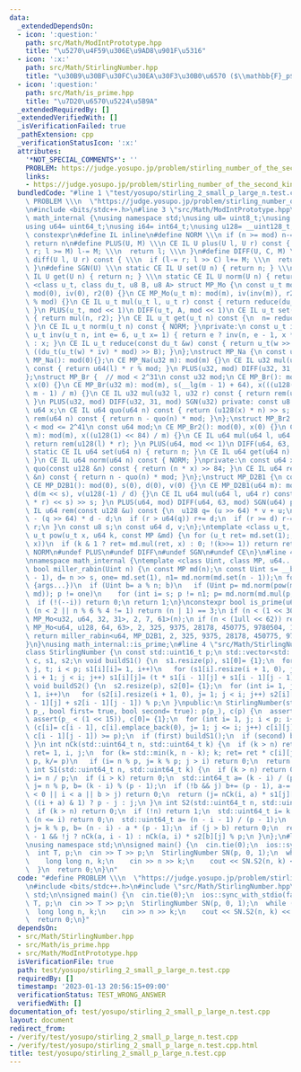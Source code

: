 ```yaml
---
data:
  _extendedDependsOn:
  - icon: ':question:'
    path: src/Math/ModIntPrototype.hpp
    title: "\u5270\u4F59\u306E\u9AD8\u901F\u5316"
  - icon: ':x:'
    path: src/Math/StirlingNumber.hpp
    title: "\u30B9\u30BF\u30FC\u30EA\u30F3\u30B0\u6570 ($\\mathbb{F}_p$)"
  - icon: ':question:'
    path: src/Math/is_prime.hpp
    title: "\u7D20\u6570\u5224\u5B9A"
  _extendedRequiredBy: []
  _extendedVerifiedWith: []
  _isVerificationFailed: true
  _pathExtension: cpp
  _verificationStatusIcon: ':x:'
  attributes:
    '*NOT_SPECIAL_COMMENTS*': ''
    PROBLEM: https://judge.yosupo.jp/problem/stirling_number_of_the_second_kind_small_p_large_n
    links:
    - https://judge.yosupo.jp/problem/stirling_number_of_the_second_kind_small_p_large_n
  bundledCode: "#line 1 \"test/yosupo/stirling_2_small_p_large_n.test.cpp\"\n#define\
    \ PROBLEM \\\n  \"https://judge.yosupo.jp/problem/stirling_number_of_the_second_kind_small_p_large_n\"\
    \n#include <bits/stdc++.h>\n#line 3 \"src/Math/ModIntPrototype.hpp\"\nnamespace\
    \ math_internal {\nusing namespace std;\nusing u8= uint8_t;\nusing u32= uint32_t;\n\
    using u64= uint64_t;\nusing i64= int64_t;\nusing u128= __uint128_t;\n#define CE\
    \ constexpr\n#define IL inline\n#define NORM \\\n if (n >= mod) n-= mod; \\\n\
    \ return n\n#define PLUS(U, M) \\\n CE IL U plus(U l, U r) const { \\\n  if (l+=\
    \ r; l >= M) l-= M; \\\n  return l; \\\n }\n#define DIFF(U, C, M) \\\n CE IL U\
    \ diff(U l, U r) const { \\\n  if (l-= r; l >> C) l+= M; \\\n  return l; \\\n\
    \ }\n#define SGN(U) \\\n static CE IL U set(U n) { return n; } \\\n static CE\
    \ IL U get(U n) { return n; } \\\n static CE IL U norm(U n) { return n; }\ntemplate\
    \ <class u_t, class du_t, u8 B, u8 A> struct MP_Mo {\n const u_t mod;\n CE MP_Mo():\
    \ mod(0), iv(0), r2(0) {}\n CE MP_Mo(u_t m): mod(m), iv(inv(m)), r2(-du_t(mod)\
    \ % mod) {}\n CE IL u_t mul(u_t l, u_t r) const { return reduce(du_t(l) * r);\
    \ }\n PLUS(u_t, mod << 1)\n DIFF(u_t, A, mod << 1)\n CE IL u_t set(u_t n) const\
    \ { return mul(n, r2); }\n CE IL u_t get(u_t n) const {\n  n= reduce(n);\n  NORM;\n\
    \ }\n CE IL u_t norm(u_t n) const { NORM; }\nprivate:\n const u_t iv, r2;\n CE\
    \ u_t inv(u_t n, int e= 6, u_t x= 1) { return e ? inv(n, e - 1, x * (2 - x * n))\
    \ : x; }\n CE IL u_t reduce(const du_t &w) const { return u_t(w >> B) + mod -\
    \ ((du_t(u_t(w) * iv) * mod) >> B); }\n};\nstruct MP_Na {\n const u32 mod;\n CE\
    \ MP_Na(): mod(0){};\n CE MP_Na(u32 m): mod(m) {}\n CE IL u32 mul(u32 l, u32 r)\
    \ const { return u64(l) * r % mod; }\n PLUS(u32, mod) DIFF(u32, 31, mod) SGN(u32)\n\
    };\nstruct MP_Br {  // mod < 2^31\n const u32 mod;\n CE MP_Br(): mod(0), s(0),\
    \ x(0) {}\n CE MP_Br(u32 m): mod(m), s(__lg(m - 1) + 64), x(((u128(1) << s) +\
    \ m - 1) / m) {}\n CE IL u32 mul(u32 l, u32 r) const { return rem(u64(l) * r);\
    \ }\n PLUS(u32, mod) DIFF(u32, 31, mod) SGN(u32) private: const u8 s;\n const\
    \ u64 x;\n CE IL u64 quo(u64 n) const { return (u128(x) * n) >> s; }\n CE IL u32\
    \ rem(u64 n) const { return n - quo(n) * mod; }\n};\nstruct MP_Br2 {  // 2^20\
    \ < mod <= 2^41\n const u64 mod;\n CE MP_Br2(): mod(0), x(0) {}\n CE MP_Br2(u64\
    \ m): mod(m), x((u128(1) << 84) / m) {}\n CE IL u64 mul(u64 l, u64 r) const {\
    \ return rem(u128(l) * r); }\n PLUS(u64, mod << 1)\n DIFF(u64, 63, mod << 1)\n\
    \ static CE IL u64 set(u64 n) { return n; }\n CE IL u64 get(u64 n) const { NORM;\
    \ }\n CE IL u64 norm(u64 n) const { NORM; }\nprivate:\n const u64 x;\n CE IL u128\
    \ quo(const u128 &n) const { return (n * x) >> 84; }\n CE IL u64 rem(const u128\
    \ &n) const { return n - quo(n) * mod; }\n};\nstruct MP_D2B1 {\n const u64 mod;\n\
    \ CE MP_D2B1(): mod(0), s(0), d(0), v(0) {}\n CE MP_D2B1(u64 m): mod(m), s(__builtin_clzll(m)),\
    \ d(m << s), v(u128(-1) / d) {}\n CE IL u64 mul(u64 l, u64 r) const { return rem((u128(l)\
    \ * r) << s) >> s; }\n PLUS(u64, mod) DIFF(u64, 63, mod) SGN(u64) private: CE\
    \ IL u64 rem(const u128 &u) const {\n  u128 q= (u >> 64) * v + u;\n  u64 r= u64(u)\
    \ - (q >> 64) * d - d;\n  if (r > u64(q)) r+= d;\n  if (r >= d) r-= d;\n  return\
    \ r;\n }\n const u8 s;\n const u64 d, v;\n};\ntemplate <class u_t, class MP> CE\
    \ u_t pow(u_t x, u64 k, const MP &md) {\n for (u_t ret= md.set(1);; x= md.mul(x,\
    \ x))\n  if (k & 1 ? ret= md.mul(ret, x) : 0; !(k>>= 1)) return ret;\n}\n#undef\
    \ NORM\n#undef PLUS\n#undef DIFF\n#undef SGN\n#undef CE\n}\n#line 4 \"src/Math/is_prime.hpp\"\
    \nnamespace math_internal {\ntemplate <class Uint, class MP, u64... args> constexpr\
    \ bool miller_rabin(Uint n) {\n const MP md(n);\n const Uint s= __builtin_ctzll(n\
    \ - 1), d= n >> s, one= md.set(1), n1= md.norm(md.set(n - 1));\n for (auto a:\
    \ {args...})\n  if (Uint b= a % n; b)\n   if (Uint p= md.norm(pow(md.set(b), d,\
    \ md)); p != one)\n    for (int i= s; p != n1; p= md.norm(md.mul(p, p)))\n   \
    \  if (!(--i)) return 0;\n return 1;\n}\nconstexpr bool is_prime(u64 n) {\n if\
    \ (n < 2 || n % 6 % 4 != 1) return (n | 1) == 3;\n if (n < (1 << 30)) return miller_rabin<u32,\
    \ MP_Mo<u32, u64, 32, 31>, 2, 7, 61>(n);\n if (n < (1ull << 62)) return miller_rabin<u64,\
    \ MP_Mo<u64, u128, 64, 63>, 2, 325, 9375, 28178, 450775, 9780504, 1795265022>(n);\n\
    \ return miller_rabin<u64, MP_D2B1, 2, 325, 9375, 28178, 450775, 9780504, 1795265022>(n);\n\
    }\n}\nusing math_internal::is_prime;\n#line 4 \"src/Math/StirlingNumber.hpp\"\n\
    class StirlingNumber {\n const std::uint16_t p;\n std::vector<std::vector<std::uint16_t>>\
    \ c, s1, s2;\n void buildS1() {\n  s1.resize(p), s1[0]= {1};\n  for (int i= 1,\
    \ j, t; i < p; s1[i][i]= 1, i++)\n   for (s1[i].resize(i + 1, 0), j= 1, t= p -\
    \ i + 1; j < i; j++) s1[i][j]= (t * s1[i - 1][j] + s1[i - 1][j - 1]) % p;\n }\n\
    \ void buildS2() {\n  s2.resize(p), s2[0]= {1};\n  for (int i= 1, j; i < p; s2[i][i]=\
    \ 1, i++)\n   for (s2[i].resize(i + 1, 0), j= 1; j < i; j++) s2[i][j]= (j * s2[i\
    \ - 1][j] + s2[i - 1][j - 1]) % p;\n }\npublic:\n StirlingNumber(std::uint32_t\
    \ p_, bool first= true, bool second= true): p(p_), c(p) {\n  assert(is_prime(p_)),\
    \ assert(p_ < (1 << 15)), c[0]= {1};\n  for (int i= 1, j; i < p; i++)\n   for\
    \ (c[i]= c[i - 1], c[i].emplace_back(0), j= 1; j <= i; j++) c[i][j]-= p & -((c[i][j]+=\
    \ c[i - 1][j - 1]) >= p);\n  if (first) buildS1();\n  if (second) buildS2();\n\
    \ }\n int nCk(std::uint64_t n, std::uint64_t k) {\n  if (k > n) return 0;\n  int\
    \ ret= 1, i, j;\n  for (k= std::min(k, n - k); k; ret= ret * c[i][j] % p, n/=\
    \ p, k/= p)\n   if (i= n % p, j= k % p; j > i) return 0;\n  return ret;\n }\n\
    \ int S1(std::uint64_t n, std::uint64_t k) {\n  if (k > n) return 0;\n  std::uint64_t\
    \ i= n / p;\n  if (i > k) return 0;\n  std::int64_t a= (k - i) / (p - 1);\n  std::uint16_t\
    \ j= n % p, b= (k - i) % (p - 1);\n  if (!b && j) b+= (p - 1), a-= 1;\n  if (a\
    \ < 0 || i < a || b > j) return 0;\n  return (j= nCk(i, a) * s1[j][b] % p) &&\
    \ ((i + a) & 1) ? p - j : j;\n }\n int S2(std::uint64_t n, std::uint64_t k) {\n\
    \  if (k > n) return 0;\n  if (!n) return 1;\n  std::uint64_t i= k / p;\n  if\
    \ (n <= i) return 0;\n  std::uint64_t a= (n - i - 1) / (p - 1);\n  std::uint16_t\
    \ j= k % p, b= (n - i) - a * (p - 1);\n  if (j > b) return 0;\n  return b == p\
    \ - 1 && !j ? nCk(a, i - 1) : nCk(a, i) * s2[b][j] % p;\n }\n};\n#line 5 \"test/yosupo/stirling_2_small_p_large_n.test.cpp\"\
    \nusing namespace std;\n\nsigned main() {\n  cin.tie(0);\n  ios::sync_with_stdio(false);\n\
    \  int T, p;\n  cin >> T >> p;\n  StirlingNumber SN(p, 0, 1);\n  while (T--) {\n\
    \    long long n, k;\n    cin >> n >> k;\n    cout << SN.S2(n, k) << '\\n';\n\
    \  }\n  return 0;\n}\n"
  code: "#define PROBLEM \\\n  \"https://judge.yosupo.jp/problem/stirling_number_of_the_second_kind_small_p_large_n\"\
    \n#include <bits/stdc++.h>\n#include \"src/Math/StirlingNumber.hpp\"\nusing namespace\
    \ std;\n\nsigned main() {\n  cin.tie(0);\n  ios::sync_with_stdio(false);\n  int\
    \ T, p;\n  cin >> T >> p;\n  StirlingNumber SN(p, 0, 1);\n  while (T--) {\n  \
    \  long long n, k;\n    cin >> n >> k;\n    cout << SN.S2(n, k) << '\\n';\n  }\n\
    \  return 0;\n}"
  dependsOn:
  - src/Math/StirlingNumber.hpp
  - src/Math/is_prime.hpp
  - src/Math/ModIntPrototype.hpp
  isVerificationFile: true
  path: test/yosupo/stirling_2_small_p_large_n.test.cpp
  requiredBy: []
  timestamp: '2023-01-13 20:56:15+09:00'
  verificationStatus: TEST_WRONG_ANSWER
  verifiedWith: []
documentation_of: test/yosupo/stirling_2_small_p_large_n.test.cpp
layout: document
redirect_from:
- /verify/test/yosupo/stirling_2_small_p_large_n.test.cpp
- /verify/test/yosupo/stirling_2_small_p_large_n.test.cpp.html
title: test/yosupo/stirling_2_small_p_large_n.test.cpp
---
```

